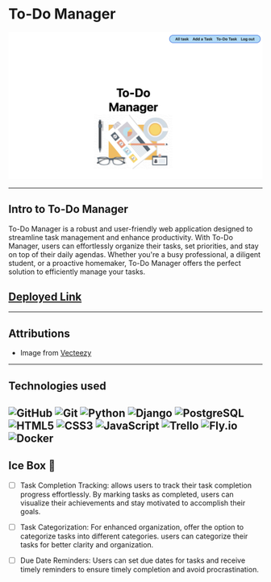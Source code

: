 # To-Do Manager
![Screenshot of Landing page](main_app/static/images/homepage.jpg)

---
## Intro to To-Do Manager
To-Do Manager is a robust and user-friendly web application designed to streamline task management and enhance productivity. With To-Do Manager, users can effortlessly organize their tasks, set priorities, and stay on top of their daily agendas. Whether you're a busy professional, a diligent student, or a proactive homemaker, To-Do Manager offers the perfect solution to efficiently manage your tasks.


## [Deployed Link](https://todo-manager.fly.dev/)
---
## Attributions 

* Image from [Vecteezy](https://www.vecteezy.com)

---
## Technologies used
![GitHub](https://img.shields.io/badge/github-%23121011.svg?style=for-the-badge&logo=github&logoColor=white)
![Git](https://img.shields.io/badge/git-%23F05033.svg?style=for-the-badge&logo=git&logoColor=white)
![Python](https://img.shields.io/badge/Python-FFD43B?style=for-the-badge&logo=python&logoColor=blue)
![Django](https://img.shields.io/badge/Django-092E20?style=for-the-badge&logo=django&logoColor=green)
![PostgreSQL](https://img.shields.io/badge/PostgreSQL-316192?style=for-the-badge&logo=postgresql&logoColor=white)
![HTML5](https://img.shields.io/badge/html5-%23E34F26.svg?style=for-the-badge&logo=html5&logoColor=white)
![CSS3](https://img.shields.io/badge/css3-%231572B6.svg?style=for-the-badge&logo=css3&logoColor=white)
![JavaScript](https://img.shields.io/badge/javascript-%23323330.svg?style=for-the-badge&logo=javascript&logoColor=%23F7DF1E)
![Trello](https://img.shields.io/badge/Trello-%23026AA7.svg?style=for-the-badge&logo=Trello&logoColor=white)
![Fly.io](https://img.shields.io/badge/Fly.io%20-%20purple)
![Docker](https://img.shields.io/badge/docker-%230db7ed.svg?style=for-the-badge&logo=docker&logoColor=white)
---
## Ice Box 🧊
- [ ] Task Completion Tracking: allows users to track their task completion progress effortlessly. By marking tasks as completed, users can visualize their achievements and stay motivated to accomplish their goals.

- [ ] Task Categorization: For enhanced organization, offer the option to categorize tasks into different categories. users can categorize their tasks for better clarity and organization.

- [ ] Due Date Reminders: Users can set due dates for tasks and receive timely reminders to ensure timely completion and avoid procrastination.
